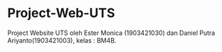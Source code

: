 # Project-Web-UTS
Project Website UTS oleh Ester Monica (1903421030) dan Daniel Putra Ariyanto(1903421003), kelas : BM4B.
